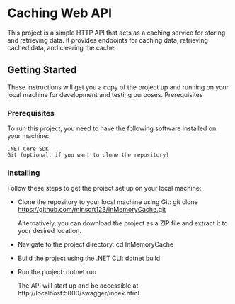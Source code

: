 # Caching Web API
This project is a simple HTTP API that acts as a caching service for storing and retrieving data. It provides endpoints for caching data, retrieving cached data, and clearing the cache.

## Getting Started ##
These instructions will get you a copy of the project up and running on your local machine for development and testing purposes.
Prerequisites

### Prerequisites ###
To run this project, you need to have the following software installed on your machine:

    .NET Core SDK
    Git (optional, if you want to clone the repository)


### Installing ###
Follow these steps to get the project set up on your local machine:

- Clone the repository to your local machine using Git:
	git clone https://github.com/minsoft123/InMemoryCache.git

	Alternatively, you can download the project as a ZIP file and extract it to your desired location.

- Navigate to the project directory:
	cd InMemoryCache

- Build the project using the .NET CLI:
	dotnet build

- Run the project:
  dotnet run

  The API will start up and be accessible at http://localhost:5000/swagger/index.html

